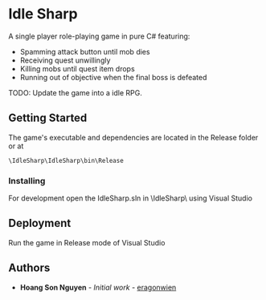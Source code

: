 # Idle Sharp
A single player role-playing game in pure C# featuring:
* Spamming attack button until mob dies
* Receiving quest unwillingly
* Killing mobs until quest item drops
* Running out of objective when the final boss is defeated

TODO: Update the game into a idle RPG.
## Getting Started

The game's executable and dependencies are located in the Release folder or at 
```
\IdleSharp\IdleSharp\bin\Release
```

### Installing

For development open the IdleSharp.sln in \IdleSharp\ using Visual Studio

## Deployment

Run the game in Release mode of Visual Studio

## Authors

* **Hoang Son Nguyen** - *Initial work* - [eragonwien](https://github.com/eragonwien)
